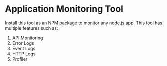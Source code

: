 # Application Monitoring Tool

Install this tool as an NPM package to monitor any node.js app.
This tool has multiple features such as:

1. API Monitoring
2. Error Logs
3. Event Logs
4. HTTP Logs
5. Profiler